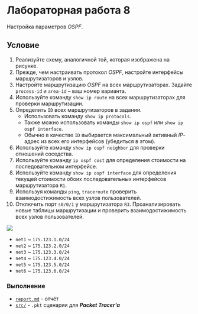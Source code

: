 # Лабораторная работа 8
Настройка параметров *OSPF*.

## Условие

1. Реализуйте схему, аналогичной той, которая изображена на рисунке.
2. Прежде, чем настраивать протокол *OSPF*, настройте интерфейсы маршрутизаторов и узлов.
3. Настройте маршрутизацию *OSPF* на всех маршрутизаторах. Задайте `process-id` и `area-id` – ваш номер варианта.
4. Используйте команду `show ip route` на всех маршрутизаторах для проверки маршрутизации.
5. Определить `ID` всех маршрутизаторов в задании. 
	* Использовать команду `show ip protocols`. 
	* Также можно использовать команды `show ip ospf` или `show ip ospf interface`. 
	* Обычно в качестве `ID` выбирается максимальный активный *IP*-адрес из всех его интерфейсов (убедиться в этом).
6. Используйте команду `show ip ospf neighbor` для проверки отношений соседства.
7. Используйте команду `ip ospf cost` для определения стоимости на последовательном интерфейсе. 
8. Используйте команду `show ip ospf interface` для определения текущей стоимости обоих последовательных интерфейсов маршрутизатора `R1`. 
9. Используя команды `ping`, `traceroute` проверить взаимодостижимость всех узлов пользователей. 
10. Отключить порт `s0/0/1` у маршрутизатора `R3`. Проанализировать новые таблицы маршрутизации и проверить взаимодостижимость всех узлов пользователей.

![](http://res.cloudinary.com/dzsjwgjii/image/upload/v1490803121/tp-lab7.png)

* `net1` ~ `175.123.1.0/24`
* `net2` ~ `175.123.2.0/24`
* `net3` ~ `175.123.3.0/24`
* `net4` ~ `175.123.4.0/24`
* `net5` ~ `175.123.5.0/24`
* `net6` ~ `175.123.6.0/24`

### Выполнение
* [`report.md`](https://github.com/drapegnik/bsu/tree/master/networks/lab8/report.md) - отчёт
* [`src/`](https://github.com/drapegnik/bsu/tree/master/networks/lab8/src) - `.pkt` сценарии для ***Packet Tracer'a***
